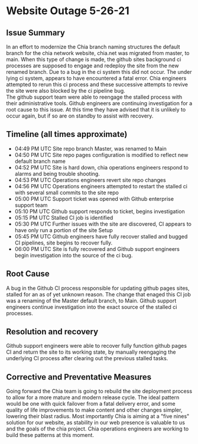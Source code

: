 
# Website Outage 5-26-21

## Issue Summary

In an effort to modernize the Chia branch naming structures the default branch for the chia network website, chia.net was migrated from master, to main.
When this type of change is made, the github sites background ci processes are supposed to engage and redeploy the site from the new renamed branch. Due to a bug in the ci system this did not occur.
The under lying ci system, appears to have encountered a fatal error.
Chia engineers attempted to rerun this ci process and these successive attempts to revive the site were also blocked by the ci pipeline bug.  
The github support team were able to reengage the stalled process with their administrative tools.
Github engineers are continuing investigation for a root cause to this issue. At this time they have advised that it is unlikely to occur again, but if so are on standby to assist with recovery.

## Timeline (all times approximate)
- 04:49 PM UTC Site repo branch Master, was renamed to Main
- 04:50 PM UTC Site repo pages configuration is modified to reflect new default branch name
- 04:52 PM UTC Site is hard down, chia operations engineers respond to alarms and being trouble shooting.
- 04:53 PM UTC Operations engineers revert site repo changes
- 04:56 PM UTC Operations engineers attempted to restart the stalled ci with several small commits to the site repo
- 05:00 PM UTC Support ticket was opened with Github enterprise support team
- 05:10 PM UTC Github support responds to ticket, begins investigation
- 05:15 PM UTC Stalled CI job is identified
- 05:30 PM UTC Further issues with the site are discovered, CI appears to have only run a portion of the site Setup
- 05:45 PM UTC Github engineers have fully recover stalled and bugged CI pipelines, site begins to recover fully.
- 06:00 PM UTC Site is fully recovered and Github support engineers begin investigation into the source of the ci bug.

## Root Cause

 A bug in the Github CI process responsible for updating github pages sites, stalled for an as of yet unknown reason. The change that enaged this CI job was a renaming of the Master default branch, to Main.
 Github support engineers continue investigation into the exact source of the stalled ci processes.

## Resolution and recovery

Github support engineers were able to recover fully function github pages CI and return the site to its working state, by manually reengaging the underlying CI process after clearing out the previous stalled tasks.

## Corrective and Preventative Measures

Going forward the Chia team is going to rebuild the site deployment process to allow for a more mature and modern release cycle.
The ideal pattern would be one with quick failover from a fatal delivery error, and some quality of life improvements to make content and other changes simpler, lowering their blast radius.
Most importantly Chia is aiming at a "five nines" solution for our website, as stability in our web presence is valuable to us and the goals of the chia project.
Chia operations engineers are working to build these patterns at this moment. 

